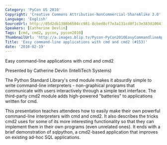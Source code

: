 ```yaml
---
Category: 'PyCon US 2010'
Copyright: 'Creative Commons Attribution-NonCommercial-ShareAlike 3.0'
Language: 'English'
SourceUrl: http://05d2db1380b6504cc981-8cbed8cf7e3a131cd8f1c3e383d10041.r93.cf2.rackcdn.com/pycon-us-2010/306_easy-command-line-applications-with-cmd-and-cmd2-153.m4v
Speakers: [Catherine Devlin]
Tags: [cmd, cmd2, pycon, pycon2010]
ThumbnailUrl: 'http://a.images.blip.tv/Pycon-PyCon2010EasyCommandlineApplicationsWithCmdAndCmd2153294.png'
Title: 'Easy command-line applications with cmd and cmd2 (#153)'
date: '2010-02-19'
---
```

Easy command-line applications with cmd and cmd2

  
Presented by Catherine Devlin (IntelliTech Systems)

  
The Python Standard Library's cmd module makes it absurdly simple to write
command-line interpreters - non-graphical programs that communicate with users
interactively through a simple text interface. The third-party cmd2 module
adds high-powered "batteries" to applications written for cmd.

  
This presentation teaches attendees how to easily make their own powerful
command-line interpreters with cmd and cmd2. It also describes the tricks cmd2
uses for some of its more interesting functionality so that they can implement
them in their own programs (even unrelated ones). It ends with a brief
demonstration of sqlpython, a cmd2-based application that improves on existing
ad-hoc SQL applications.

